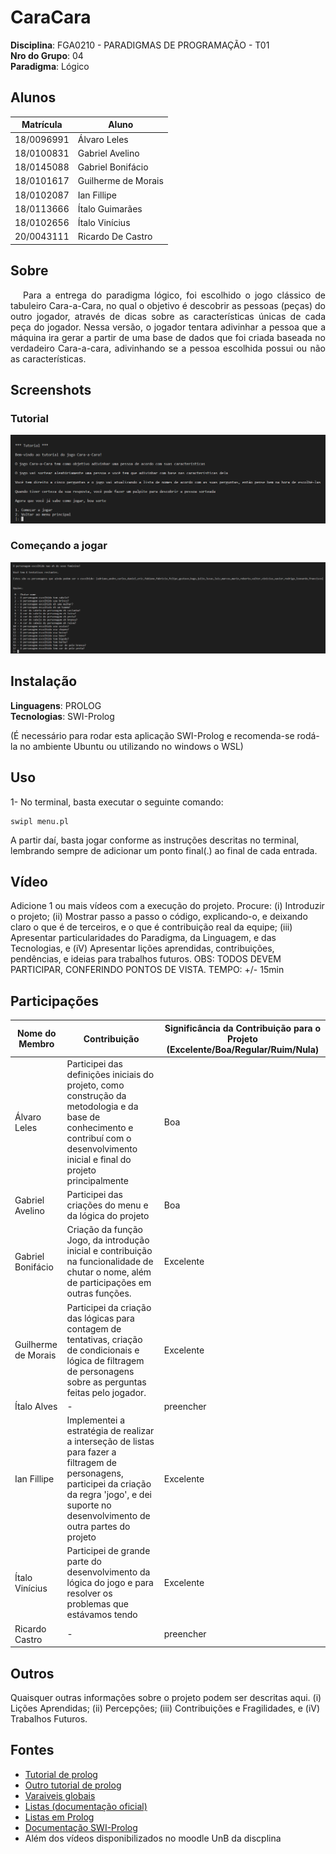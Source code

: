 # CaraCara

**Disciplina**: FGA0210 - PARADIGMAS DE PROGRAMAÇÃO - T01 <br>
**Nro do Grupo**: 04<br>
**Paradigma**: Lógico<br>

## Alunos
|Matrícula | Aluno |
| -- | -- |
| 18/0096991  |  Álvaro Leles |
| 18/0100831  |  Gabriel Avelino |
| 18/0145088  |  Gabriel Bonifácio |
| 18/0101617  |  Guilherme de Morais |
| 18/0102087  |  Ian Fillipe |
| 18/0113666  |  Ítalo Guimarães |
| 18/0102656  |  Ítalo Vinícius |
| 20/0043111  |  Ricardo De Castro |

## Sobre 
<p style="text-indent: 20px; text-align: justify">
Para a entrega do paradigma lógico, foi escolhido o jogo clássico de tabuleiro Cara-a-Cara, no qual o objetivo é descobrir as pessoas (peças) do outro jogador, através de dicas sobre as características únicas de cada peça do jogador. Nessa versão, o jogador tentara adivinhar a pessoa que a máquina ira gerar a partir de uma base de dados que foi criada baseada no verdadeiro Cara-a-cara, adivinhando se a pessoa escolhida possui ou não as características.
</p>

## Screenshots

### Tutorial
![img1](./img/screenshot_1.png)

### Começando a jogar
![img2](./img/screenshot_2.png)

## Instalação 
**Linguagens**: PROLOG<br>
**Tecnologias**: SWI-Prolog<br>

(É necessário para rodar esta aplicação SWI-Prolog e recomenda-se rodá-la no ambiente Ubuntu ou utilizando no windows o WSL)

## Uso 
1- No terminal, basta executar o seguinte comando:

```
swipl menu.pl
```

A partir daí, basta jogar conforme as instruções descritas no terminal, lembrando sempre de adicionar um ponto final(.) ao final de cada entrada.

## Vídeo
Adicione 1 ou mais vídeos com a execução do projeto.
Procure: 
(i) Introduzir o projeto;
(ii) Mostrar passo a passo o código, explicando-o, e deixando claro o que é de terceiros, e o que é contribuição real da equipe;
(iii) Apresentar particularidades do Paradigma, da Linguagem, e das Tecnologias, e
(iV) Apresentar lições aprendidas, contribuições, pendências, e ideias para trabalhos futuros.
OBS: TODOS DEVEM PARTICIPAR, CONFERINDO PONTOS DE VISTA.
TEMPO: +/- 15min

## Participações
|Nome do Membro | Contribuição | Significância da Contribuição para o Projeto (Excelente/Boa/Regular/Ruim/Nula) |
| -- | -- | -- |
| Álvaro Leles  | Participei das definições iniciais do projeto, como construção da metodologia e da base de conhecimento e contribuí com o desenvolvimento inicial e final do projeto principalmente  | Boa |
| Gabriel Avelino  |  Participei das criações do menu e da lógica do projeto | Boa |
| Gabriel Bonifácio  | Criação da função Jogo, da introdução inicial e contribuição na funcionalidade de chutar o nome, além de participações em outras funções.  | Excelente |
| Guilherme de Morais  |  Participei da criação das lógicas para contagem de tentativas, criação de condicionais e lógica de filtragem de personagens sobre as perguntas feitas pelo jogador. | Excelente |
| Ítalo Alves  |  - | preencher |
| Ian Fillipe  | Implementei a estratégia de realizar a interseção de listas para fazer a filtragem de personagens, participei da criação da regra 'jogo', e dei suporte no desenvolvimento de outra partes do projeto | Excelente |
| Ítalo Vinícius  | Participei de grande parte do desenvolvimento da lógica do jogo e para resolver os problemas que estávamos tendo | Excelente |
| Ricardo Castro  | - | preencher |

## Outros 
Quaisquer outras informações sobre o projeto podem ser descritas aqui.
(i) Lições Aprendidas;
(ii) Percepções;
(iii) Contribuições e Fragilidades, e
(iV) Trabalhos Futuros.

## Fontes
- [Tutorial de prolog](https://cs.union.edu/~striegnk/learn-prolog-now/html/)
- [Outro tutorial de prolog](https://cs.union.edu/~striegnk/learn-prolog-now/html/)
- [Varaiveis globais](https://www.swi-prolog.org/pldoc/man?section=gvar)
- [Listas (documentação oficial)](https://www.swi-prolog.org/pldoc/doc/_SWI_/library/lists.pl)
- [Listas em Prolog](https://www.tutorialspoint.com/prolog/prolog_lists.htm)
- [Documentação SWI-Prolog](https://www.swi-prolog.org)
- Além dos vídeos disponibilizados no moodle UnB da discplina
